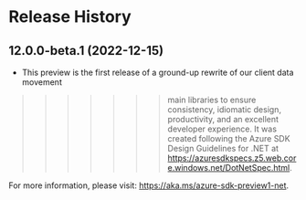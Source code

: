 # Release History

## 12.0.0-beta.1 (2022-12-15)
- This preview is the first release of a ground-up rewrite of our client data movement
>>>>>>> main
libraries to ensure consistency, idiomatic design, productivity, and an
excellent developer experience.  It was created following the Azure SDK Design
Guidelines for .NET at https://azuresdkspecs.z5.web.core.windows.net/DotNetSpec.html.

For more information, please visit: https://aka.ms/azure-sdk-preview1-net.
